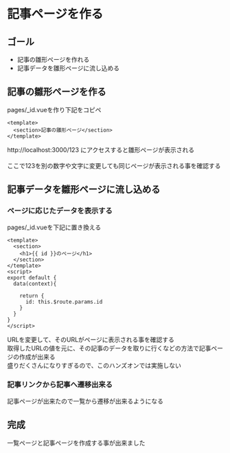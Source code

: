 # 記事ページを作る

## ゴール

- 記事の雛形ページを作れる
- 記事データを雛形ページに流し込める

## 記事の雛形ページを作る

pages/_id.vueを作り下記をコピペ

```vue
<template>
  <section>記事の雛形ページ</section>
</template>
```

http://localhost:3000/123
にアクセスすると雛形ページが表示される<br>
<br>
ここで123を別の数字や文字に変更しても同じページが表示される事を確認する

## 記事データを雛形ページに流し込める

### ページに応じたデータを表示する

pages/_id.vueを下記に置き換える

```vue
<template>
  <section>
    <h1>{{ id }}のページ</h1>
  </section>
</template>
<script>
export default {
  data(context){
    
    return {
      id: this.$route.params.id
    }
  }
}
</script>
```

URLを変更して、そのURLがページに表示される事を確認する<br>
取得したURLの値を元に、その記事のデータを取りに行くなどの方法で記事ページの作成が出来る<br>
盛りだくさんになりすぎるので、このハンズオンでは実施しない

### 記事リンクから記事へ遷移出来る

記事ページが出来たので一覧から遷移が出来るようになる

## 完成

一覧ページと記事ページを作成する事が出来ました